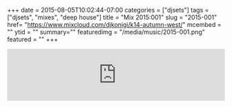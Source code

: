 +++
date = 2015-08-05T10:02:44-07:00
categories = ["djsets"]
tags = ["djsets", "mixes", "deep house"]
title = "Mix 2015:001"
slug = "2015-001"
href= "https://www.mixcloud.com/djkonigi/k14-autumn-west/"
mcembed = ""
ytid = ""
summary=""
featuredimg = "/media/music/2015-001.png"
featured = ""
+++

<div class="mix"><div class="embed" >
<iframe width="100%" height="120" src="https://www.mixcloud.com/widget/iframe/?hide_cover=1&dark=1&feed=%2Fdjkonigi%2Fk14-autumn-west%2F" frameborder="0" ></iframe>
</div></div>
